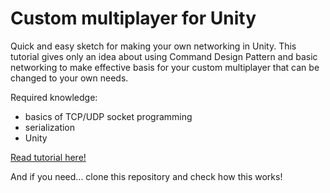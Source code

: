 # Custom multiplayer for Unity
Quick and easy sketch for making your own networking in Unity. This tutorial gives only an idea about using Command Design Pattern and basic networking to make effective basis for your custom multiplayer that can be changed to your own needs.

Required knowledge:
- basics of TCP/UDP socket programming
- serialization
- Unity

[Read tutorial here!](tutorial.md)

And if you need... clone this repository and check how this works!
